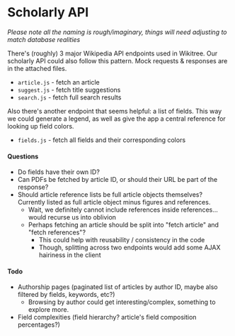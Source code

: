# Scholarly API


*Please note all the naming is rough/imaginary, things will need adjusting to match database realities*


There's (roughly) 3 major Wikipedia API endpoints used in Wikitree. Our scholarly API could also follow this pattern. Mock requests & responses are in the attached files.

- `article.js` - fetch an article
- `suggest.js` -  fetch title suggestions
- `search.js` - fetch full search results


Also there's another endpoint that seems helpful: a list of fields. This way we could generate a legend, as well as give the app a central reference for looking up field colors.

- `fields.js` - fetch all fields and their corresponding colors


#### Questions
- Do fields have their own ID?
- Can PDFs be fetched by article ID, or should their URL be part of the response?
- Should article reference lists be full article objects themselves? Currently listed as full article object minus figures and references.
	- Wait, we definitely cannot include references inside references... would recurse us into oblivion
	- Perhaps fetching an article should be split into "fetch article" and "fetch references"? 
		- This could help with reusability / consistency in the code
		- Though, splitting across two endpoints would add some AJAX hairiness in the client


#### Todo
- Authorship pages (paginated list of articles by author ID, maybe also filtered by fields, keywords, etc?)
	- Browsing by author could get interesting/complex, something to explore more.
- Field complexities (field hierarchy? article's field composition percentages?)
